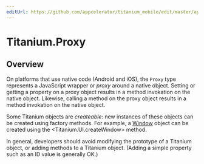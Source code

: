 ```yaml
---
editUrl: https://github.com/appcelerator/titanium_mobile/edit/master/apidoc/Titanium/Proxy.yml
---
```

# Titanium.Proxy

<TypeHeader/>

## Overview

On platforms that use native code (Android and iOS), the `Proxy` type represents a
JavaScript wrapper or _proxy_ around a native object. Setting or getting a property
on a proxy object results in a method invokation on the native object. Likewise,
calling a method on the proxy object results in a method invokation on the native
object.

Some Titanium objects are _createable_: new instances of these objects can be created using
factory methods. For example, a [Window](Titanium.UI.Window) object can be created using the
<Titanium.UI.createWindow> method.

In general, developers should avoid modifying the prototype of a Titanium object, or
adding methods to a Titanium object. (Adding a simple property such as an ID value is
generally OK.)

<ApiDocs/>
